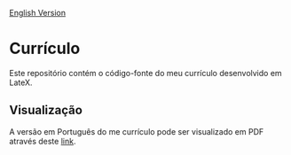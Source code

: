 [English Version](README.EN.md)

# Currículo

Este repositório contém o código-fonte do meu currículo desenvolvido em LateX.

## Visualização

A versão em Português do me currículo pode ser visualizado em PDF através deste [link](https://github.com/Henriquemcc/Curriculo/releases/latest/download/Curriculo.pdf).